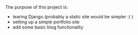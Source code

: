 The purpose of this project is:
- learing Django (probably a static site would be simpler :) )
- setting up a simple portfolio site
- add some basic blog functionality
